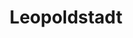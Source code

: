 ---
title: Leopoldstadt
poster: leopoldstadt.jpg
header: leopoldstadt-header.jpg
description: Tom Stoppard's acclaimed play arrives on Broadway following a successful run in the West End.
theater: Longacre Theatre
original_preview: '2022-09-14'
original_opening: '2022-10-02'
preview: '2022-09-14'
opening: '2022-10-02'
tonyaward: false
criticspick: false
tags: 
  - Play
  - Broadway
trailer: 'https://www.youtube.com/watch?v=Th-Ud3AQHaE'
website: 'https://leopoldstadtplay.com'
tickets:
  - highlight: true
    info: "https://rush.telecharge.com"
    title: "$47 Rush"
    type: digitalRush
  - highlight: false
    info: "Available at the Longacre Theatre box office on the day of the performanceat 10 AM Mon-Sat, 12 PM Sun. Limit 2 tickets per person. Seat locations determined at the discretion of the box office. Subject to daily availability"
    title: $35 Rush
    type: rush
  - highlight: false
    info: https://www.telecharge.com/Broadway/Leopoldstadt
    title: $59+ Tickets
    type: regular
---